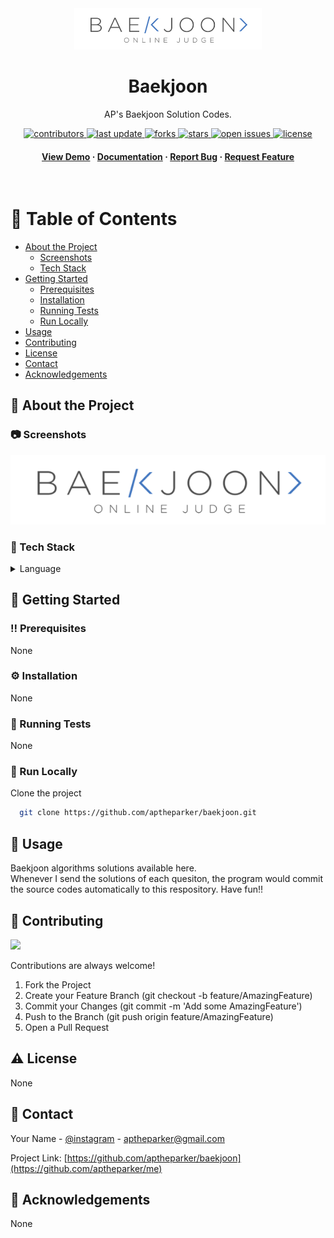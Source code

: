 <div align="center">

  <img src="README_img/img1.png" alt="symbol" width="300" height="auto" />
  <h1>Baekjoon</h1>
  
  <p>
    AP's Baekjoon Solution Codes.
  </p>
  
  
<!-- Badges -->
<p>
  <a href="https://github.com/aptheparker/baekjoon/graphs/contributors">
    <img src="https://img.shields.io/github/contributors/aptheparker/baekjoon" alt="contributors" />
  </a>
  <a href="">
    <img src="https://img.shields.io/github/last-commit/aptheparker/baekjoon" alt="last update" />
  </a>
  <a href="https://github.com/aptheparker/baekjoon/network/members">
    <img src="https://img.shields.io/github/forks/aptheparker/baekjoon" alt="forks" />
  </a>
  <a href="https://github.com/aptheparker/baekjoon/stargazers">
    <img src="https://img.shields.io/github/stars/aptheparker/baekjoon" alt="stars" />
  </a>
  <a href="https://github.com/aptheparker/baekjoon/issues/">
    <img src="https://img.shields.io/github/issues/aptheparker/baekjoon" alt="open issues" />
  </a>
  <a href="https://github.com/aptheparker/baekjoon/blob/master/LICENSE">
    <img src="https://img.shields.io/github/license/aptheparker/baekjoon.svg" alt="license" />
  </a>
</p>
   
<h4>
    <a href="https://github.com/aptheparker/baekjoon/">View Demo</a>
  <span> · </span>
    <a href="https://github.com/aptheparker/baekjoon">Documentation</a>
  <span> · </span>
    <a href="https://github.com/aptheparker/baekjoon/issues/">Report Bug</a>
  <span> · </span>
    <a href="https://github.com/aptheparker/baekjoon/issues/">Request Feature</a>
  </h4>
</div>

<br />

<!-- Table of Contents -->
# :notebook_with_decorative_cover: Table of Contents

- [About the Project](#star2-about-the-project)
  * [Screenshots](#camera-screenshots)
  * [Tech Stack](#space_invader-tech-stack)
- [Getting Started](#toolbox-getting-started)
  * [Prerequisites](#bangbang-prerequisites)
  * [Installation](#gear-installation)
  * [Running Tests](#test_tube-running-tests)
  * [Run Locally](#running-run-locally)
- [Usage](#eyes-usage)
- [Contributing](#wave-contributing)
- [License](#warning-license)
- [Contact](#handshake-contact)
- [Acknowledgements](#gem-acknowledgements)

  

<!-- About the Project -->
## :star2: About the Project


<!-- Screenshots -->
### :camera: Screenshots

<div align="center"> 
  <img src="README_img/img1.png" alt="screenshot" width="900" height="auto"/>
</div>


<!-- TechStack -->
### :space_invader: Tech Stack

<details>
  <summary>Language</summary>
  <ul>
    <li>C++</li>
    <li>Python</li>
  </ul>
</details>

<!-- Getting Started -->
## 	:toolbox: Getting Started

<!-- Prerequisites -->
### :bangbang: Prerequisites

None

<!-- Installation -->
### :gear: Installation

None

<!-- Running Tests -->
### :test_tube: Running Tests

None

<!-- Run Locally -->
### :running: Run Locally

Clone the project

```bash
  git clone https://github.com/aptheparker/baekjoon.git
```

<!-- Usage -->
## :eyes: Usage

Baekjoon algorithms solutions available here. <br>
Whenever I send the solutions of each quesiton, the program would commit the source codes automatically to this respository.
Have fun!!

<!-- Contributing -->
## :wave: Contributing

<a href="https://github.com/aptheparker/baekjoon/graphs/contributors">
  <img src="https://contrib.rocks/image?repo=aptheparker/me" />
</a>


Contributions are always welcome!

<ol>
  <li>Fork the Project</li>
  <li>Create your Feature Branch (git checkout -b feature/AmazingFeature)</li>
  <li>Commit your Changes (git commit -m 'Add some AmazingFeature')</li>
  <li>Push to the Branch (git push origin feature/AmazingFeature)</li>
  <li>Open a Pull Request</li>
</ol>

<!-- License -->
## :warning: License

None

<!-- Contact -->
## :handshake: Contact

Your Name - [@instagram](https://www.instagram.com/aptheparker) - aptheparker@gmail.com

Project Link: [https://github.com/aptheparker/baekjoon](https://github.com/aptheparker/me)


<!-- Acknowledgments -->
## :gem: Acknowledgements

None

